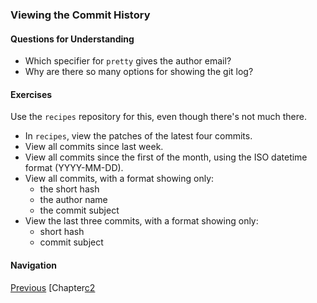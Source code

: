 ### Viewing the Commit History

#### Questions for Understanding
- Which specifier for `pretty` gives the author email?
- Why are there so many options for showing the git log?


#### Exercises
Use the `recipes` repository for this, even though there's not much
there.
- In `recipes`, view the patches of the latest four commits.
- View all commits since last week.
- View all commits since the first of the month, using the ISO
    datetime format (YYYY-MM-DD).
- View all commits, with a format showing only:
  - the short hash
  - the author name
  - the commit subject
- View the last three commits, with a format showing only:
  - short hash
  - commit subject

#### Navigation
[Previous][c2_2]
[Chapter[c2]

[c2_2]: <chapter_2_2.md>
[c2]: <chapter_2.md>
